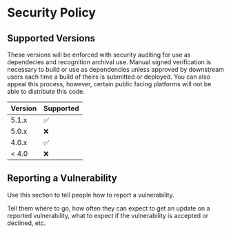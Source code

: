 # Security Policy

## Supported Versions

These versions will be enforced with security auditing for use as dependecies and recognition archival use. Manual signed verification is necessary to build or use as dependencies unless approved by downstream users each time a build of theirs is submitted or deployed. You can also appeal this process, however, certain public facing platforms will not be able to distribute this code.

| Version | Supported          |
| ------- | ------------------ |
| 5.1.x   | :white_check_mark: |
| 5.0.x   | :x:                |
| 4.0.x   | :white_check_mark: |
| < 4.0   | :x:                |

## Reporting a Vulnerability

Use this section to tell people how to report a vulnerability.

Tell them where to go, how often they can expect to get an update on a
reported vulnerability, what to expect if the vulnerability is accepted or
declined, etc.
